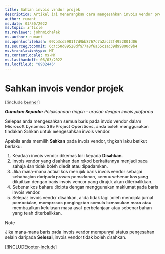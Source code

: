 ```yaml
---
title: Sahkan invois vendor projek
description: Artikel ini menerangkan cara mengesahkan invois vendor projek dalam Microsoft Dynamics 365 Project Operations dan kesan kewangan mengesahkan invois vendor projek.
author: rumant
ms.date: 03/30/2022
ms.topic: article
ms.reviewer: johnmichalak
ms.author: rumant
ms.openlocfilehash: 092b3cd5981f7d9bb8767c7a2acb2f4952801d06
ms.sourcegitcommit: 6cfc50d89528df977a8f6a55c1ad39d99800d9b4
ms.translationtype: MT
ms.contentlocale: ms-MY
ms.lasthandoff: 06/03/2022
ms.locfileid: "8932445"
---
```

# <a name="confirm-a-project-vendor-invoice"></a>Sahkan invois vendor projek

[!include [banner](../../includes/dataverse-preview.md)]

_**Gunakan Kepada:** Pelaksanaan ringan - urusan dengan invois proforma_

Selepas anda mengesahkan semua baris pada invois vendor dalam Microsoft Dynamics 365 Project Operations, anda boleh menggunakan tindakan Sahkan untuk mengesahkan invois vendor.

Apabila anda memilih **Sahkan** pada invois vendor, tingkah laku berikut berlaku:

1. Keadaan invois vendor dikemas kini kepada **Disahkan**.
2. Invois vendor yang disahkan dan rekod berkaitannya menjadi baca sahaja dan tidak boleh diedit atau dipadamkan.
3. Jika mana-mana actual kos merujuk baris invois vendor sebagai sebahagian daripada proses pemadanan, semua sebenar kos yang dikaitkan dengan baris invois vendor yang dirujuk akan diterbalikkan.
4. Sebenar kos baharu dicipta dengan menggunakan maklumat pada baris invois vendor.
5. Selepas invois vendor disahkan, anda tidak lagi boleh mencipta jurnal pembetulan, memproses pengingatan semula kemasukan masa atau membatalkan kelulusan masa asal, perbelanjaan atau sebenar bahan yang telah diterbalikkan.

> [!NOTE]
> Jika mana-mana baris pada invois vendor mempunyai status pengesahan selain daripada **Selesai**, invois vendor tidak boleh disahkan.

[!INCLUDE[footer-include](../../includes/footer-banner.md)]
